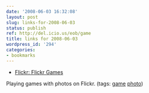 ```yaml
---
date: '2008-06-03 16:32:08'
layout: post
slug: links-for-2008-06-03
status: publish
ref: http://del.icio.us/eob/game
title: links for 2008-06-03
wordpress_id: '294'
categories:
- bookmarks
---
```




  * [Flickr: Flickr Games](http://www.flickr.com/groups/flickrgames/)




Playing games with photos on Flickr. (tags: [game](http://del.icio.us/eob/game) [photo](http://del.icio.us/eob/photo))






